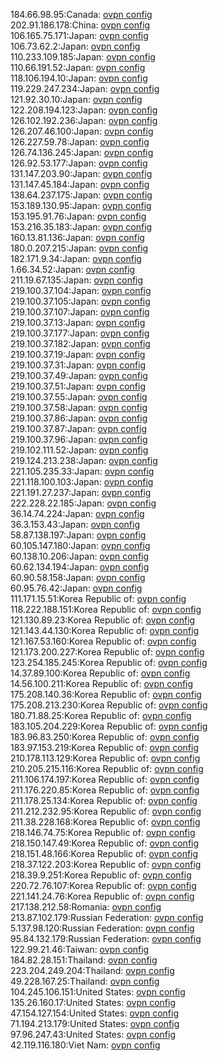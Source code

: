184.66.98.95:Canada: [ovpn config](vpn/184_66_98_95.ovpn)  
202.91.186.178:China: [ovpn config](vpn/202_91_186_178.ovpn)  
106.165.75.171:Japan: [ovpn config](vpn/106_165_75_171.ovpn)  
106.73.62.2:Japan: [ovpn config](vpn/106_73_62_2.ovpn)  
110.233.109.185:Japan: [ovpn config](vpn/110_233_109_185.ovpn)  
110.66.191.52:Japan: [ovpn config](vpn/110_66_191_52.ovpn)  
118.106.194.10:Japan: [ovpn config](vpn/118_106_194_10.ovpn)  
119.229.247.234:Japan: [ovpn config](vpn/119_229_247_234.ovpn)  
121.92.30.10:Japan: [ovpn config](vpn/121_92_30_10.ovpn)  
122.208.194.123:Japan: [ovpn config](vpn/122_208_194_123.ovpn)  
126.102.192.236:Japan: [ovpn config](vpn/126_102_192_236.ovpn)  
126.207.46.100:Japan: [ovpn config](vpn/126_207_46_100.ovpn)  
126.227.59.78:Japan: [ovpn config](vpn/126_227_59_78.ovpn)  
126.74.136.245:Japan: [ovpn config](vpn/126_74_136_245.ovpn)  
126.92.53.177:Japan: [ovpn config](vpn/126_92_53_177.ovpn)  
131.147.203.90:Japan: [ovpn config](vpn/131_147_203_90.ovpn)  
131.147.45.184:Japan: [ovpn config](vpn/131_147_45_184.ovpn)  
138.64.237.175:Japan: [ovpn config](vpn/138_64_237_175.ovpn)  
153.189.130.95:Japan: [ovpn config](vpn/153_189_130_95.ovpn)  
153.195.91.76:Japan: [ovpn config](vpn/153_195_91_76.ovpn)  
153.216.35.183:Japan: [ovpn config](vpn/153_216_35_183.ovpn)  
160.13.81.136:Japan: [ovpn config](vpn/160_13_81_136.ovpn)  
180.0.207.215:Japan: [ovpn config](vpn/180_0_207_215.ovpn)  
182.171.9.34:Japan: [ovpn config](vpn/182_171_9_34.ovpn)  
1.66.34.52:Japan: [ovpn config](vpn/1_66_34_52.ovpn)  
211.19.67.135:Japan: [ovpn config](vpn/211_19_67_135.ovpn)  
219.100.37.104:Japan: [ovpn config](vpn/219_100_37_104.ovpn)  
219.100.37.105:Japan: [ovpn config](vpn/219_100_37_105.ovpn)  
219.100.37.107:Japan: [ovpn config](vpn/219_100_37_107.ovpn)  
219.100.37.13:Japan: [ovpn config](vpn/219_100_37_13.ovpn)  
219.100.37.177:Japan: [ovpn config](vpn/219_100_37_177.ovpn)  
219.100.37.182:Japan: [ovpn config](vpn/219_100_37_182.ovpn)  
219.100.37.19:Japan: [ovpn config](vpn/219_100_37_19.ovpn)  
219.100.37.31:Japan: [ovpn config](vpn/219_100_37_31.ovpn)  
219.100.37.49:Japan: [ovpn config](vpn/219_100_37_49.ovpn)  
219.100.37.51:Japan: [ovpn config](vpn/219_100_37_51.ovpn)  
219.100.37.55:Japan: [ovpn config](vpn/219_100_37_55.ovpn)  
219.100.37.58:Japan: [ovpn config](vpn/219_100_37_58.ovpn)  
219.100.37.86:Japan: [ovpn config](vpn/219_100_37_86.ovpn)  
219.100.37.87:Japan: [ovpn config](vpn/219_100_37_87.ovpn)  
219.100.37.96:Japan: [ovpn config](vpn/219_100_37_96.ovpn)  
219.102.111.52:Japan: [ovpn config](vpn/219_102_111_52.ovpn)  
219.124.213.238:Japan: [ovpn config](vpn/219_124_213_238.ovpn)  
221.105.235.33:Japan: [ovpn config](vpn/221_105_235_33.ovpn)  
221.118.100.103:Japan: [ovpn config](vpn/221_118_100_103.ovpn)  
221.191.27.237:Japan: [ovpn config](vpn/221_191_27_237.ovpn)  
222.228.22.185:Japan: [ovpn config](vpn/222_228_22_185.ovpn)  
36.14.74.224:Japan: [ovpn config](vpn/36_14_74_224.ovpn)  
36.3.153.43:Japan: [ovpn config](vpn/36_3_153_43.ovpn)  
58.87.138.197:Japan: [ovpn config](vpn/58_87_138_197.ovpn)  
60.105.147.180:Japan: [ovpn config](vpn/60_105_147_180.ovpn)  
60.138.10.206:Japan: [ovpn config](vpn/60_138_10_206.ovpn)  
60.62.134.194:Japan: [ovpn config](vpn/60_62_134_194.ovpn)  
60.90.58.158:Japan: [ovpn config](vpn/60_90_58_158.ovpn)  
60.95.76.42:Japan: [ovpn config](vpn/60_95_76_42.ovpn)  
111.171.15.51:Korea Republic of: [ovpn config](vpn/111_171_15_51.ovpn)  
118.222.188.151:Korea Republic of: [ovpn config](vpn/118_222_188_151.ovpn)  
121.130.89.23:Korea Republic of: [ovpn config](vpn/121_130_89_23.ovpn)  
121.143.44.130:Korea Republic of: [ovpn config](vpn/121_143_44_130.ovpn)  
121.167.53.160:Korea Republic of: [ovpn config](vpn/121_167_53_160.ovpn)  
121.173.200.227:Korea Republic of: [ovpn config](vpn/121_173_200_227.ovpn)  
123.254.185.245:Korea Republic of: [ovpn config](vpn/123_254_185_245.ovpn)  
14.37.89.100:Korea Republic of: [ovpn config](vpn/14_37_89_100.ovpn)  
14.56.100.211:Korea Republic of: [ovpn config](vpn/14_56_100_211.ovpn)  
175.208.140.36:Korea Republic of: [ovpn config](vpn/175_208_140_36.ovpn)  
175.208.213.230:Korea Republic of: [ovpn config](vpn/175_208_213_230.ovpn)  
180.71.88.25:Korea Republic of: [ovpn config](vpn/180_71_88_25.ovpn)  
183.105.204.229:Korea Republic of: [ovpn config](vpn/183_105_204_229.ovpn)  
183.96.83.250:Korea Republic of: [ovpn config](vpn/183_96_83_250.ovpn)  
183.97.153.219:Korea Republic of: [ovpn config](vpn/183_97_153_219.ovpn)  
210.178.113.129:Korea Republic of: [ovpn config](vpn/210_178_113_129.ovpn)  
210.205.215.116:Korea Republic of: [ovpn config](vpn/210_205_215_116.ovpn)  
211.106.174.197:Korea Republic of: [ovpn config](vpn/211_106_174_197.ovpn)  
211.176.220.85:Korea Republic of: [ovpn config](vpn/211_176_220_85.ovpn)  
211.178.25.134:Korea Republic of: [ovpn config](vpn/211_178_25_134.ovpn)  
211.212.232.95:Korea Republic of: [ovpn config](vpn/211_212_232_95.ovpn)  
211.38.228.168:Korea Republic of: [ovpn config](vpn/211_38_228_168.ovpn)  
218.146.74.75:Korea Republic of: [ovpn config](vpn/218_146_74_75.ovpn)  
218.150.147.49:Korea Republic of: [ovpn config](vpn/218_150_147_49.ovpn)  
218.151.48.166:Korea Republic of: [ovpn config](vpn/218_151_48_166.ovpn)  
218.37.122.203:Korea Republic of: [ovpn config](vpn/218_37_122_203.ovpn)  
218.39.9.251:Korea Republic of: [ovpn config](vpn/218_39_9_251.ovpn)  
220.72.76.107:Korea Republic of: [ovpn config](vpn/220_72_76_107.ovpn)  
221.141.24.76:Korea Republic of: [ovpn config](vpn/221_141_24_76.ovpn)  
217.138.212.58:Romania: [ovpn config](vpn/217_138_212_58.ovpn)  
213.87.102.179:Russian Federation: [ovpn config](vpn/213_87_102_179.ovpn)  
5.137.98.120:Russian Federation: [ovpn config](vpn/5_137_98_120.ovpn)  
95.84.132.179:Russian Federation: [ovpn config](vpn/95_84_132_179.ovpn)  
122.99.21.46:Taiwan: [ovpn config](vpn/122_99_21_46.ovpn)  
184.82.28.151:Thailand: [ovpn config](vpn/184_82_28_151.ovpn)  
223.204.249.204:Thailand: [ovpn config](vpn/223_204_249_204.ovpn)  
49.228.167.25:Thailand: [ovpn config](vpn/49_228_167_25.ovpn)  
104.245.106.151:United States: [ovpn config](vpn/104_245_106_151.ovpn)  
135.26.160.17:United States: [ovpn config](vpn/135_26_160_17.ovpn)  
47.154.127.154:United States: [ovpn config](vpn/47_154_127_154.ovpn)  
71.194.213.179:United States: [ovpn config](vpn/71_194_213_179.ovpn)  
97.96.247.43:United States: [ovpn config](vpn/97_96_247_43.ovpn)  
42.119.116.180:Viet Nam: [ovpn config](vpn/42_119_116_180.ovpn)  
